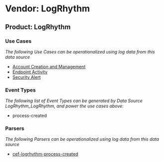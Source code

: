 Vendor: LogRhythm
=================
Product: LogRhythm
------------------

### Use Cases

_The following Use Cases can be operationalized using log data from this data source_

* [Account Creation and Management](../UseCases/usecase_account_creation_and_management.md)
* [Endpoint Activity](../UseCases/usecase_endpoint_activity.md)
* [Security Alert](../UseCases/usecase_security_alert.md)


### Event Types

_The following list of Event Types can be generated by Data Source LogRhythm_LogRhythm, and power the use cases above:_

- process-created


### Parsers

_The following Parsers can be operationalized using log data from this data source_

* [cef-logrhythm-process-created](../Parsers/parserContent_cef-logrhythm-process-created.md)
